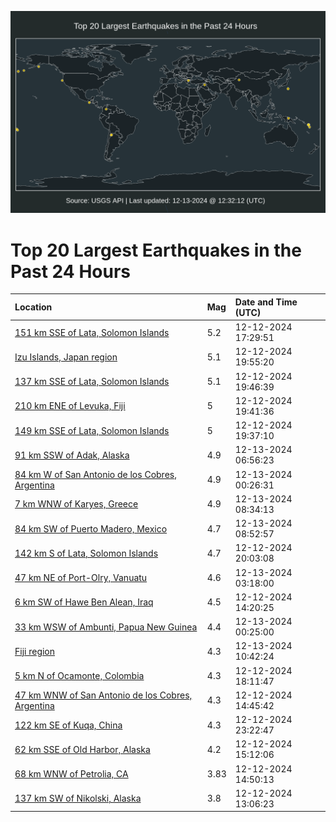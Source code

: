 ![Map](./map.png)

# Top 20 Largest Earthquakes in the Past 24 Hours

| Location | Mag | Date and Time (UTC) |
|:---|:---|:---|
| [151 km SSE of Lata, Solomon Islands](https://earthquake.usgs.gov/earthquakes/eventpage/us7000ny80) | 5.2 | 12-12-2024 17:29:51 |
| [Izu Islands, Japan region](https://earthquake.usgs.gov/earthquakes/eventpage/us7000ny8l) | 5.1 | 12-12-2024 19:55:20 |
| [137 km SSE of Lata, Solomon Islands](https://earthquake.usgs.gov/earthquakes/eventpage/us7000ny8h) | 5.1 | 12-12-2024 19:46:39 |
| [210 km ENE of Levuka, Fiji](https://earthquake.usgs.gov/earthquakes/eventpage/us7000ny8g) | 5 | 12-12-2024 19:41:36 |
| [149 km SSE of Lata, Solomon Islands](https://earthquake.usgs.gov/earthquakes/eventpage/us7000ny8e) | 5 | 12-12-2024 19:37:10 |
| [91 km SSW of Adak, Alaska](https://earthquake.usgs.gov/earthquakes/eventpage/us7000nycy) | 4.9 | 12-13-2024 06:56:23 |
| [84 km W of San Antonio de los Cobres, Argentina](https://earthquake.usgs.gov/earthquakes/eventpage/us7000nyag) | 4.9 | 12-13-2024 00:26:31 |
| [7 km WNW of Karyes, Greece](https://earthquake.usgs.gov/earthquakes/eventpage/us7000nydx) | 4.9 | 12-13-2024 08:34:13 |
| [84 km SW of Puerto Madero, Mexico](https://earthquake.usgs.gov/earthquakes/eventpage/us7000nydz) | 4.7 | 12-13-2024 08:52:57 |
| [142 km S of Lata, Solomon Islands](https://earthquake.usgs.gov/earthquakes/eventpage/us7000ny8p) | 4.7 | 12-12-2024 20:03:08 |
| [47 km NE of Port-Olry, Vanuatu](https://earthquake.usgs.gov/earthquakes/eventpage/us7000nyc5) | 4.6 | 12-13-2024 03:18:00 |
| [6 km SW of Hawe Ben Alean, Iraq](https://earthquake.usgs.gov/earthquakes/eventpage/us7000ny5a) | 4.5 | 12-12-2024 14:20:25 |
| [33 km WSW of Ambunti, Papua New Guinea](https://earthquake.usgs.gov/earthquakes/eventpage/us7000nyah) | 4.4 | 12-13-2024 00:25:00 |
| [Fiji region](https://earthquake.usgs.gov/earthquakes/eventpage/us7000nyed) | 4.3 | 12-13-2024 10:42:24 |
| [5 km N of Ocamonte, Colombia](https://earthquake.usgs.gov/earthquakes/eventpage/us7000ny84) | 4.3 | 12-12-2024 18:11:47 |
| [47 km WNW of San Antonio de los Cobres, Argentina](https://earthquake.usgs.gov/earthquakes/eventpage/us7000ny5g) | 4.3 | 12-12-2024 14:45:42 |
| [122 km SE of Kuqa, China](https://earthquake.usgs.gov/earthquakes/eventpage/us7000ny9q) | 4.3 | 12-12-2024 23:22:47 |
| [62 km SSE of Old Harbor, Alaska](https://earthquake.usgs.gov/earthquakes/eventpage/ak024fy4hi7m) | 4.2 | 12-12-2024 15:12:06 |
| [68 km WNW of Petrolia, CA](https://earthquake.usgs.gov/earthquakes/eventpage/nc75102341) | 3.83 | 12-12-2024 14:50:13 |
| [137 km SW of Nikolski, Alaska](https://earthquake.usgs.gov/earthquakes/eventpage/ak024fy39e6l) | 3.8 | 12-12-2024 13:06:23 |

